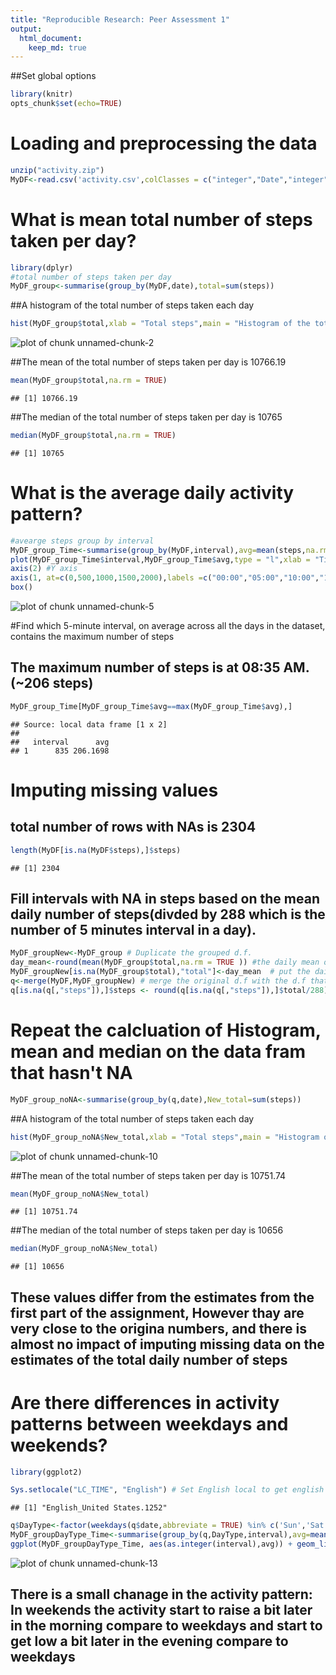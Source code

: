 ```yaml
---
title: "Reproducible Research: Peer Assessment 1"
output: 
  html_document:
    keep_md: true
---
```


##Set global options

```r
library(knitr)
opts_chunk$set(echo=TRUE)
```


# Loading and preprocessing the data

```r
unzip("activity.zip")
MyDF<-read.csv('activity.csv',colClasses = c("integer","Date","integer"))
```

# What is mean total number of steps taken per day?


```r
library(dplyr)
#total number of steps taken per day
MyDF_group<-summarise(group_by(MyDF,date),total=sum(steps))
```

##A histogram of the total number of steps taken each day 

```r
hist(MyDF_group$total,xlab = "Total steps",main = "Histogram of the total number of steps taken each day")
```

![plot of chunk unnamed-chunk-2](figure/unnamed-chunk-2-1.png) 

##The mean of the total number of steps taken per day is 10766.19


```r
mean(MyDF_group$total,na.rm = TRUE)
```

```
## [1] 10766.19
```

##The median of the total number of steps taken per day is 10765


```r
median(MyDF_group$total,na.rm = TRUE)
```

```
## [1] 10765
```


# What is the average daily activity pattern?

```r
#avearge steps group by interval
MyDF_group_Time<-summarise(group_by(MyDF,interval),avg=mean(steps,na.rm = TRUE))
plot(MyDF_group_Time$interval,MyDF_group_Time$avg,type = "l",xlab = "Time",ylab = "average number of steps",axes = FALSE,main="Average number of steps taken per 5 minutes")
axis(2) #Y axis
axis(1, at=c(0,500,1000,1500,2000),labels =c("00:00","05:00","10:00","15:00","20:00"),las=2) #X axis with more nice labels
box()
```

![plot of chunk unnamed-chunk-5](figure/unnamed-chunk-5-1.png) 

#Find which 5-minute interval, on average across all the days in the dataset, contains the maximum number of steps

## The maximum number of steps is at 08:35 AM. (~206 steps)

```r
MyDF_group_Time[MyDF_group_Time$avg==max(MyDF_group_Time$avg),]
```

```
## Source: local data frame [1 x 2]
## 
##   interval      avg
## 1      835 206.1698
```


# Imputing missing values

## total number of rows with NAs is 2304

```r
length(MyDF[is.na(MyDF$steps),]$steps)
```

```
## [1] 2304
```

## Fill intervals with NA in steps based on the mean daily number of steps(divded by 288 which is the number of 5 minutes interval in a day).


```r
MyDF_groupNew<-MyDF_group # Duplicate the grouped d.f.
day_mean<-round(mean(MyDF_group$total,na.rm = TRUE )) #the daily mean of number of steps
MyDF_groupNew[is.na(MyDF_group$total),"total"]<-day_mean  # put the daily mean of number of steps instead on NA exiting in the daily d.f
q<-merge(MyDF,MyDF_groupNew) # merge the original d.f with the d.f that has the sum of daily number of steps
q[is.na(q[,"steps"]),]$steps <- round(q[is.na(q[,"steps"]),]$total/288) # fill the steps with NA with the daily number of steps in that day divided by 288
```

# Repeat the calcluation of Histogram, mean and median on the data fram that hasn't NA

```r
MyDF_group_noNA<-summarise(group_by(q,date),New_total=sum(steps)) 
```
##A histogram of the total number of steps taken each day 

```r
hist(MyDF_group_noNA$New_total,xlab = "Total steps",main = "Histogram of the total number of steps taken each day")
```

![plot of chunk unnamed-chunk-10](figure/unnamed-chunk-10-1.png) 

##The mean of the total number of steps taken per day is 10751.74


```r
mean(MyDF_group_noNA$New_total)
```

```
## [1] 10751.74
```
##The median of the total number of steps taken per day is 10656

```r
median(MyDF_group_noNA$New_total)
```

```
## [1] 10656
```

## These values differ from the estimates from the first part of the assignment, However thay are very close to the origina numbers, and there is almost no impact of imputing missing data on the estimates of the total daily number of steps

# Are there differences in activity patterns between weekdays and weekends?


```r
library(ggplot2)

Sys.setlocale("LC_TIME", "English") # Set English local to get english output from weekdays function
```

```
## [1] "English_United States.1252"
```

```r
q$DayType<-factor(weekdays(q$date,abbreviate = TRUE) %in% c('Sun','Sat'),labels = c('weekday','weekend'))
MyDF_groupDayType_Time<-summarise(group_by(q,DayType,interval),avg=mean(steps))
ggplot(MyDF_groupDayType_Time, aes(as.integer(interval),avg)) + geom_line(colour="blue") + facet_wrap(~ DayType   ,nrow = 2) + labs(x="5-minute interval", y="Average number of steps")
```

![plot of chunk unnamed-chunk-13](figure/unnamed-chunk-13-1.png) 

## There is a small chanage in the activity pattern: In weekends the activity start to raise a bit later in the morning compare to weekdays and start to get low a bit later in the evening compare to weekdays

